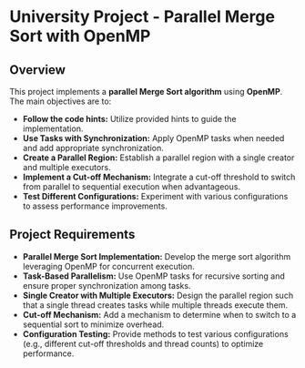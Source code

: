 # University Project - Parallel Merge Sort with OpenMP

## Overview

This project implements a **parallel Merge Sort algorithm** using **OpenMP**. The main objectives are to:
- **Follow the code hints:** Utilize provided hints to guide the implementation.
- **Use Tasks with Synchronization:** Apply OpenMP tasks when needed and add appropriate synchronization.
- **Create a Parallel Region:** Establish a parallel region with a single creator and multiple executors.
- **Implement a Cut-off Mechanism:** Integrate a cut-off threshold to switch from parallel to sequential execution when advantageous.
- **Test Different Configurations:** Experiment with various configurations to assess performance improvements.

## Project Requirements

- **Parallel Merge Sort Implementation:** Develop the merge sort algorithm leveraging OpenMP for concurrent execution.
- **Task-Based Parallelism:** Use OpenMP tasks for recursive sorting and ensure proper synchronization among tasks.
- **Single Creator with Multiple Executors:** Design the parallel region such that a single thread creates tasks while multiple threads execute them.
- **Cut-off Mechanism:** Add a mechanism to determine when to switch to a sequential sort to minimize overhead.
- **Configuration Testing:** Provide methods to test various configurations (e.g., different cut-off thresholds and thread counts) to optimize performance.


